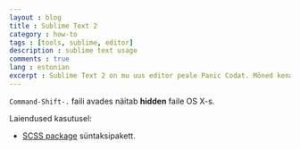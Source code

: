 ```yaml
---
layout : blog
title : Sublime Text 2
category : how-to
tags : [tools, sublime, editor]
description : sublime text usage
comments : true
lang : estonian
excerpt : Sublime Text 2 on mu uus editor peale Panic Codat. Mõned kenad kasulikud näpunäited tema ladusaks kasutamiseks.
---
```


`Command-Shift-.` faili avades näitab __hidden__ faile OS X-s.

Laiendused kasutusel:  
- [SCSS package](https://github.com/kuroir/SCSS.tmbundle/tree/SublimeText2) süntaksipakett.

